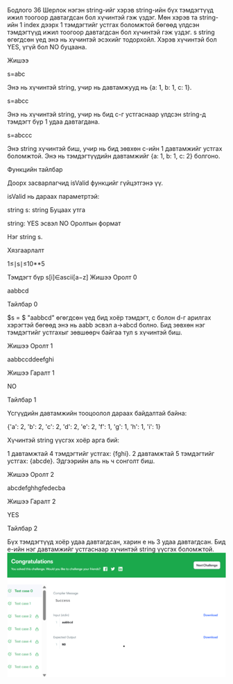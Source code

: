 Бодлого 36
Шерлок нэгэн string-ийг хэрэв string-ийн бүх тэмдэгтүүд ижил тоогоор давтагдсан бол хүчинтэй гэж үздэг. Мөн хэрэв та string-ийн 1 index дээрх 1 тэмдэгтийг устгах боломжтой бөгөөд үлдсэн тэмдэгтүүд ижил тоогоор давтагдсан бол хүчинтэй гэж үздэг. s string өгөгдсөн үед энэ нь хүчинтэй эсэхийг тодорхойл. Хэрэв хүчинтэй бол YES, үгүй бол NO буцаана.

Жишээ

s=abc

Энэ нь хүчинтэй string, учир нь давтамжууд нь {a: 1, b: 1, c: 1}.

s=abcc

Энэ нь хүчинтэй string, учир нь бид c-г устгаснаар үлдсэн string-д тэмдэгт бүр 1 удаа давтагдана.

s=abccc

Энэ string хүчинтэй биш, учир нь бид зөвхөн c-ийн 1 давтамжийг устгах боломжтой. Энэ нь тэмдэгтүүдийн давтамжийг {a: 1, b: 1, c: 2} болгоно.

Функцийн тайлбар

Доорх засварлагчид isValid функцийг гүйцэтгэнэ үү.

isValid нь дараах параметртэй:

string s: string Буцаах утга

string: YES эсвэл NO Оролтын формат

Нэг string s.

Хязгаарлалт

1≤∣s∣≤10**5

Тэмдэгт бүр s[i]∈ascii[a−z] Жишээ Оролт 0

aabbcd

Тайлбар 0

$s = $ "aabbcd" өгөгдсөн үед бид хоёр тэмдэгт, c болон d-г арилгах хэрэгтэй бөгөөд энэ нь aabb эсвэл a→abcd болно. Бид зөвхөн нэг тэмдэгтийг устгахыг зөвшөөрч байгаа тул s хүчинтэй биш.

Жишээ Оролт 1

aabbccddeefghi

Жишээ Гаралт 1

NO

Тайлбар 1

Үсгүүдийн давтамжийн тооцоолол дараах байдалтай байна:

{'a': 2, 'b': 2, 'c': 2, 'd': 2, 'e': 2, 'f': 1, 'g': 1, 'h': 1, 'i': 1}

Хүчинтэй string үүсгэх хоёр арга бий:

1 давтамжтай 4 тэмдэгтийг устгах: {fghi}. 2 давтамжтай 5 тэмдэгтийг устгах: {abcde}. Эдгээрийн аль нь ч сонголт биш.

Жишээ Оролт 2

abcdefghhgfedecba

Жишээ Гаралт 2

YES

Тайлбар 2

Бүх тэмдэгтүүд хоёр удаа давтагдсан, харин e нь 3 удаа давтагдсан. Бид e-ийн нэг давтамжийг устгаснаар хүчинтэй string үүсгэх боломжтой.
![alt text](image.png)